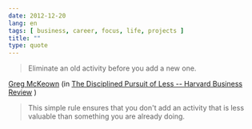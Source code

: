 ```yaml
---
date: 2012-12-20
lang: en
tags: [ business, career, focus, life, projects ]
title: ""
type: quote
---
```


> Eliminate an old activity before you add a new one.

[Greg McKeown](http://gregmckeown.com/) (in [The Disciplined Pursuit of
Less -- Harvard Business
Review](http://blogs.hbr.org/cs/2012/08/the_disciplined_pursuit_of_less.html)
)

> This simple rule ensures that you don't add an activity that is less
> valuable than something you are already doing.

